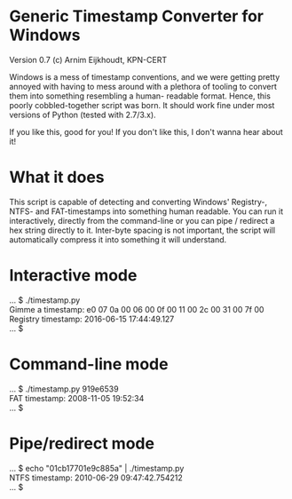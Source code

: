 # Generic Timestamp Converter for Windows

Version 0.7 (c) Arnim Eijkhoudt, KPN-CERT

Windows is a mess of timestamp conventions, and we were getting pretty annoyed with having to
mess around with a plethora of tooling to convert them into something resembling a human-
readable format. Hence, this poorly cobbled-together script was born. It should work fine under
most versions of Python (tested with 2.7/3.x).

If you like this, good for you!
If you don't like this, I don't wanna hear about it!

# What it does

This script is capable of detecting and converting Windows' Registry-, NTFS- and FAT-timestamps
into something human readable. You can run it interactively, directly from the command-line or
you can pipe / redirect a hex string directly to it. Inter-byte spacing is not important, the
script will automatically compress it into something it will understand.

# Interactive mode

... $ ./timestamp.py  
Gimme a timestamp: e0 07 0a 00 06 00 0f 00  11 00 2c 00 31 00 7f 00  
Registry timestamp: 2016-06-15 17:44:49.127  
... $  

# Command-line mode

... $ ./timestamp.py 919e6539  
FAT timestamp: 2008-11-05 19:52:34  
... $

# Pipe/redirect mode

... $ echo "01cb17701e9c885a" | ./timestamp.py  
NTFS timestamp: 2010-06-29 09:47:42.754212  
... $  
